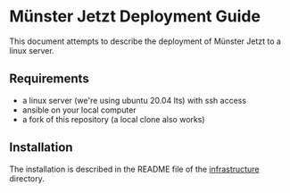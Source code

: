 # Münster Jetzt Deployment Guide

This document attempts to describe the deployment of Münster Jetzt to a linux server.

## Requirements

- a linux server (we're using ubuntu 20.04 lts) with ssh access
- ansible on your local computer
- a fork of this repository (a local clone also works)

## Installation

The installation is described in the README file of the [infrastructure](../infrastructure/README.md) directory.
